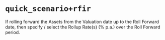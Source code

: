 # `quick_scenario+rfir`

If rolling forward the Assets from the Valuation date up to the Roll Forward date, then specify / select the Rollup Rate(s) (% p.a.) over the Roll Forward period.